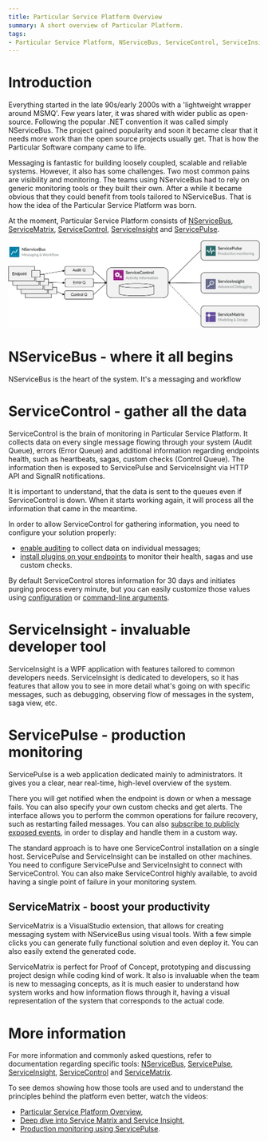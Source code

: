 ```yaml
---
title: Particular Service Platform Overview
summary: A short overview of Particular Platform.
tags: 
- Particular Service Platform, NServiceBus, ServiceControl, ServiceInsight, ServicePulse
---
```


# Introduction

Everything started in the late 90s/early 2000s with a 'lightweight wrapper around MSMQ'. Few years later, it was shared with wider public as open-source. Following the popular .NET convention it was called simply NServiceBus. The project gained popularity and soon it became clear that it needs more work than the open source projects usually get. That is how the Particular Software company came to life. 

Messaging is fantastic for building loosely coupled, scalable and reliable systems. However, it also has some challenges. Two most common pains are visibility and monitoring. The teams using NServiceBus had to rely on generic monitoring tools or they built their own. After a while it became obvious that they could benefit from tools tailored to NServiceBus. That is how the idea of the Particular Service Platform was born.

At the moment, Particular Service Platform consists of [NServiceBus](http://docs.particular.net/nservicebus/), [ServiceMatrix](http://docs.particular.net/servicematrix/), [ServiceControl](http://docs.particular.net/servicecontrol/), [ServiceInsight](http://docs.particular.net/serviceinsight/) and [ServicePulse](http://docs.particular.net/servicepulse/).

<img src="architecture_overview.png" title="Particular Service Platform architecture">

# NServiceBus - where it all begins

NServiceBus is the heart of the system. It's a messaging and workflow 


# ServiceControl - gather all the data

ServiceControl is the brain of monitoring in Particular Service Platform. It collects data on every single message flowing through your system (Audit Queue), errors (Error Queue) and additional information regarding endpoints health, such as heartbeats, sagas, custom checks (Control Queue). The information then is exposed to ServicePulse and ServiceInsight via HTTP API and SignalR notifications.

It is important to understand, that the data is sent to the queues even if ServiceControl is down. When it starts working again, it will process all the information that came in the meantime.

In order to allow ServiceControl for gathering information, you need to configure your solution properly:

* [enable auditing](http://docs.particular.net/nservicebus/operations/auditing) to collect data on individual messages;
* [install plugins on your endpoints](http://docs.particular.net/servicecontrol/plugins) to monitor their health, sagas and use custom checks.

By default ServiceControl stores information for 30 days and initiates purging process every minute, but you can easily customize those values using [configuration](http://docs.particular.net/servicecontrol/creating-config-file) or [command-line arguments]((http://docs.particular.net/servicecontrol/how-purge-expired-data)).

# ServiceInsight - invaluable developer tool


ServiceInsight is a WPF application with features tailored to common developers needs.
ServiceInsight is dedicated to developers, so it has features that allow you to see in more detail what's going on with specific messages, such as debugging, observing flow of messages in the system, saga view, etc.

# ServicePulse - production monitoring

ServicePulse is a web application dedicated mainly to administrators. It gives you a clear, near real-time, high-level overview of the system. 

There you will get notified when the endpoint is down or when a message fails. You can also specify your own custom checks and get alerts. The interface allows you to perform the common operations for failure recovery, such as restarting failed messages. You can also [subscribe to publicly exposed events](http://docs.particular.net/servicepulse/event-types), in order to display and handle them in a custom way.

The standard approach is to have one ServiceControl installation on a single host. ServicePulse and ServiceInsight can be installed on other machines. You need to configure ServicePulse and ServiceInsight to connect with ServiceControl. You can also make ServiceControl highly available, to avoid having a single point of failure in your monitoring system.

## ServiceMatrix - boost your productivity

ServiceMatrix is a VisualStudio extension, that allows for creating messaging system with NServiceBus using visual tools. With a few simple clicks you can generate fully functional solution and even deploy it. You can also easily extend the generated code.

ServiceMatrix is perfect for Proof of Concept, prototyping and discussing project design while coding kind of work. It also is invaluable when the team is new to messaging concepts, as it is much easier to understand how system works and how information flows through it, having a visual representation of the system that corresponds to the actual code.



# More information 

For more information and commonly asked questions, refer to documentation regarding specific tools: [NServiceBus](http://docs.particular.net/nservicebus/concept-overview), [ServicePulse](http://docs.particular.net/servicepulse/), [ServiceInsight](http://docs.particular.net/serviceinsight/), [ServiceControl](http://docs.particular.net/servicecontrol/) and [ServiceMatrix](http://docs.particular.net/servicematrix/).

To see demos showing how those tools are used and to understand the principles behind the platform even better, watch the videos:

* [Particular Service Platform Overview](http://player.vimeo.com/video/99322069?autoplay=1), 
* [Deep dive into Service Matrix and Service Insight](http://fast.wistia.net/embed/iframe/4348umnahj?videoFoam=true&autoPlay=true), 
* [Production monitoring using ServicePulse](http://fast.wistia.net/embed/iframe/v6s8xcyh31?videoFoam=true&autoPlay=true).


